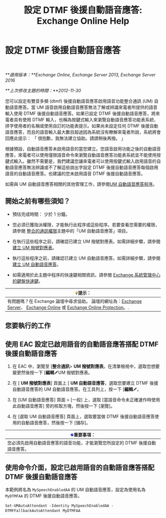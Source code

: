 ﻿---
title: '設定 DTMF 後援自動語音應答: Exchange Online Help'
TOCTitle: 設定 DTMF 後援自動語音應答
ms:assetid: a82d85f7-de30-40db-8ee6-b091ac14da9d
ms:mtpsurl: https://technet.microsoft.com/zh-tw/library/Bb232158(v=EXCHG.150)
ms:contentKeyID: 50473898
ms.date: 05/23/2018
mtps_version: v=EXCHG.150
ms.translationtype: MT
---

# 設定 DTMF 後援自動語音應答

 

_**適用版本：**Exchange Online, Exchange Server 2013, Exchange Server 2016_

_**上次修改主題的時間：**2012-11-30_

您可以設定有雙音多頻 (dtmf) 後援自動語音應答啟用語音功能整合通訊 (UM) 自動語音應答。當 UM 語音啟用自動語音應答無法了解或辨識來電者所提供的語音輸入使用 DTMF 後援自動語音應答。如果已設定 DTMF 後援自動語音應答，將來電者具有使用 DTMF 輸入，也稱為按鍵式輸入來瀏覽自動語音應答功能表系統、 拼字使用者的名稱或使用自訂的功能表提示。如果尚未設定任何 DTMF 後援自動語音應答，而且的語音輸入最大數目超過因為系統沒有瞭解來電者所說，系統將會回應此提示： 「 很抱歉，我無法建立協助。請請稍後再撥。 」

根據預設，自動語音應答未啟用語音的當您建立。您語音啟用功能之後的自動語音應答，來電者可以使用僅限語音命令來瀏覽自動語音應答功能表系統並不能使用按鍵式輸入。雖然不需要是，我們建議您讓來電者可以使用按鍵式輸入啟用語音的自動語音應答無法辨識或不了解這些說出字設定 DTMF 後援自動語音應答每個啟用語音的自動語音應答。也建議的您未啟用語音 DTMF 後援自動語音應答。

如需與 UM 自動語音應答相關的其他管理工作，請參閱[UM 自動語音應答程序](um-auto-attendant-procedures-exchange-2013-help.md)。

## 開始之前有哪些須知？

  - 預估完成時間： 少於 1 分鐘。

  - 您必須已獲指派權限，才能執行此程序或這些程序。若要查看您需要的權限，請參閱 [整合的通訊權限](unified-messaging-permissions-exchange-2013-help.md)主題中的「UM 自動語音應答」項目。

  - 在執行這些程序之前，請確認已建立 UM 撥號對應表。如需詳細步驟，請參閱[建立 UM 撥號對應表](create-a-um-dial-plan-exchange-2013-help.md)。

  - 執行這些程序之前，請確認已建立 UM 自動語音應答。如需詳細步驟，請參閱[建立 UM 自動語音應答](create-a-um-auto-attendant-exchange-2013-help.md)。

  - 如需適用於此主題中程序的快速鍵相關資訊，請參閱 [Exchange 系統管理中心的鍵盤快速鍵](keyboard-shortcuts-in-the-exchange-admin-center-exchange-online-protection-help.md)。

<table>
<thead>
<tr class="header">
<th><img src="images/Bb124558.tip(EXCHG.150).gif" title="提示" alt="提示" />提示：</th>
</tr>
</thead>
<tbody>
<tr class="odd">
<td>有問題嗎？在 Exchange 論壇中尋求協助。 論壇的網址為：<a href="https://go.microsoft.com/fwlink/p/?linkid=60612">Exchange Server</a>、 <a href="https://go.microsoft.com/fwlink/p/?linkid=267542">Exchange Online</a> 或 <a href="https://go.microsoft.com/fwlink/p/?linkid=285351">Exchange Online Protection</a>。.</td>
</tr>
</tbody>
</table>


## 您要執行的工作

## 使用 EAC 設定已啟用語音的自動語音應答搭配 DTMF 後援自動語音應答

1.  在 EAC 中，瀏覽至 \[**整合通訊**\> **UM 撥號對應表**。在清單檢視中，選取您想要變更然後按一下 \[**編輯**![編輯圖示](images/JJ218640.6f53ccb2-1f13-4c02-bea0-30690e6ea71d(EXCHG.150).gif "編輯圖示")UM 撥號對應表。

2.  在 \[ **UM 撥號對應表**\] 頁面上 \[ **UM 自動語音應答**，選取您要建立 DTMF 後援自動語音應答的 UM 自動語音應答。在工具列上，按一下 \[**編輯**![編輯圖示](images/JJ218640.6f53ccb2-1f13-4c02-bea0-30690e6ea71d(EXCHG.150).gif "編輯圖示")。

3.  在 \[UM 自動語音應答\] 頁面 \> \[一般\] 上，選取 \[當語音命令未正確運作時使用此自動語音應答\] 旁的核取方塊，然後按一下 \[瀏覽\]。

4.  在 \[選取 UM 自動語音應答\] 頁面上，選取要當做 DTMF 後援自動語音應答使用的自動語音應答，然後按一下 \[儲存\]。

<table>
<thead>
<tr class="header">
<th><img src="images/Bb124558.important(EXCHG.150).gif" title="重要事項" alt="重要事項" />重要事項：</th>
</tr>
</thead>
<tbody>
<tr class="odd">
<td>您必須先啟用自動語音應答的語音功能，才能瀏覽您所設定的 DTMF 後援自動語音應答。</td>
</tr>
</tbody>
</table>


## 使用命令介面，設定已啟用語音的自動語音應答搭配 DTMF 後援自動語音應答

本範例將名為 `MySpeechEnabledAA` 的 UM 自動語音應答，設定為使用名為 `MyDTMFAA` 的 DTMF 後援自動語音應答。

    Set-UMAutoAttendant -Identity MySpeechEnabledAA -DTMFFallbackAutoAttendant MyDTMFAA

